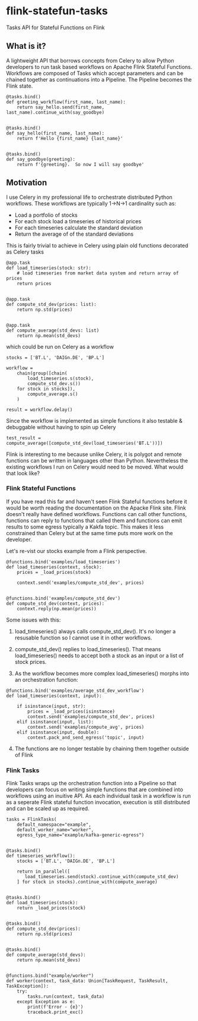 # flink-statefun-tasks
Tasks API for Stateful Functions on Flink

## What is it?

A lightweight API that borrows concepts from Celery to allow Python developers to run task based workflows on Apache Flink Stateful Functions.  Workflows are composed of Tasks which accept parameters and can be chained together as continuations into a Pipeline.  The Pipeline becomes the Flink state.

```
@tasks.bind()
def greeting_workflow(first_name, last_name):
    return say_hello.send(first_name, last_name).continue_with(say_goodbye)


@tasks.bind()
def say_hello(first_name, last_name):
    return f'Hello {first_name} {last_name}'


@tasks.bind()
def say_goodbye(greeting):
    return f'{greeting}.  So now I will say goodbye'
```

## Motivation

I use Celery in my professional life to orchestrate distributed Python workflows.  These workflows are typically 1->N->1 cardinality such as:

* Load a portfolio of stocks
* For each stock load a timeseries of historical prices
* For each timeseries calculate the standard deviation
* Return the average of of the standard deviations

This is fairly trivial to achieve in Celery using plain old functions decorated as Celery tasks

```
@app.task
def load_timeseries(stock: str):
    # load timeseries from market data system and return array of prices
    return prices


@app.task
def compute_std_dev(prices: list):
    return np.std(prices)


@app.task
def compute_average(std_devs: list)
    return np.mean(std_devs)
```

which could be run on Celery as a workflow

```
stocks = ['BT.L', 'DAIGn.DE', 'BP.L']

workflow = 
    chain(group([chain(
        load_timeseries.s(stock),
        compute_std_dev.s())
    for stock in stocks]),
        compute_average.s()
    )

result = workflow.delay()
```

Since the workflow is implemented as simple functions it also testable & debuggable without having to spin up Celery

```
test_result = compute_average([compute_std_dev(load_timeseries('BT.L'))])
```

Flink is interesting to me because unlike Celery, it is polygot and remote functions can be written in languages other than Python.  Nevertheless the existing workflows I run on Celery would need to be moved.  What would that look like?


### Flink Stateful Functions

If you have read this far and haven't seen Flink Stateful functions before it would be worth reading the documentation on the Apacke Flink site.  Flink doesn't really have defined workflows.  Functions can call other functions, functions can reply to functions that called them and functions can emit results to some egress typically a Kakfa topic.  This makes it less constrained than Celery but at the same time puts more work on the developer.  

Let's re-vist our stocks example from a Flink perspective.  

```
@functions.bind('examples/load_timeseries')
def load_timeseries(context, stock):
    prices = _load_prices(stock)

    context.send('examples/compute_std_dev', prices)


@functions.bind('examples/compute_std_dev')
def compute_std_dev(context, prices):
    context.reply(np.mean(prices))
```

Some issues with this:

1. load_timeseries() always calls compute_std_dev().  It's no longer a resusable function so I cannot use it in other workflows.

2. compute_std_dev() replies to load_timeseries().  That means load_timeseries() needs to accept both a stock as an input or a list of stock prices.  

3. As the workflow becomes more complex load_timeseries() morphs into an orchestration function:

```
@functions.bind('examples/average_std_dev_workflow')
def load_timeseries(context, input):

    if isinstance(input, str):
        prices = _load_prices(isinstance)
        context.send('examples/compute_std_dev', prices)
    elif isinstance(input, list):
        context.send('examples/compute_avg', prices)
    elif isinstance(input, double):
        context.pack_and_send_egress('topic', input)
```

4. The functions are no longer testable by chaining them together outside of Flink


### Flink Tasks

Flink Tasks wraps up the orchestration function into a Pipeline so that developers can focus on writing simple functions that are combined into workflows using an inuitive API.  As each individual task in a workflow is run as a seperate Flink stateful function invocation, execution is still distributed and can be scaled up as required.

```
tasks = FlinkTasks(
    default_namespace="example", 
    default_worker_name="worker", 
    egress_type_name="example/kafka-generic-egress")


@tasks.bind()
def timeseries_workflow():
    stocks = ['BT.L', 'DAIGn.DE', 'BP.L']

    return in_parallel([
       load_timeseries.send(stock).continue_with(compute_std_dev)
    ] for stock in stocks).continue_with(compute_average)


@tasks.bind()
def load_timeseries(stock):
    return _load_prices(stock)


@tasks.bind()
def compute_std_dev(prices):
    return np.std(prices)


@tasks.bind()
def compute_average(std_devs):
    return np.mean(std_devs) 


@functions.bind("example/worker")
def worker(context, task_data: Union[TaskRequest, TaskResult, TaskException]):
    try:
        tasks.run(context, task_data)
    except Exception as e:
        print(f'Error - {e}')
        traceback.print_exc()
```


